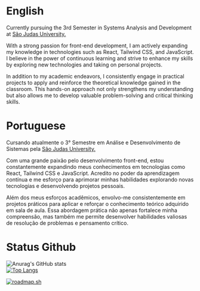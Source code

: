 # English
Currently pursuing the 3rd Semester in Systems Analysis and Development at <a href="https://www.usjt.br"> São Judas University.<a/>

With a strong passion for front-end development, I am actively expanding my knowledge in technologies such as React, Tailwind CSS, and JavaScript. I believe in the power of continuous learning and strive to enhance my skills by exploring new technologies and taking on personal projects.

In addition to my academic endeavors, I consistently engage in practical projects to apply and reinforce the theoretical knowledge gained in the classroom. This hands-on approach not only strengthens my understanding but also allows me to develop valuable problem-solving and critical thinking skills.

# Portuguese
Cursando atualmente o 3° Semestre em Análise e Desenvolvimento de Sistemas pela <a href="https://www.usjt.br"> São Judas University.<a/>

Com uma grande paixão pelo desenvolvimento front-end, estou constantemente expandindo meus conhecimentos em tecnologias como React, Tailwind CSS e JavaScript. Acredito no poder da aprendizagem contínua e me esforço para aprimorar minhas habilidades explorando novas tecnologias e desenvolvendo projetos pessoais.

Além dos meus esforços acadêmicos, envolvo-me consistentemente em projetos práticos para aplicar e reforçar o conhecimento teórico adquirido em sala de aula. Essa abordagem prática não apenas fortalece minha compreensão, mas também me permite desenvolver habilidades valiosas de resolução de problemas e pensamento crítico.

# Status Github
<span style="display: flex;">![Anurag's GitHub stats](https://github-readme-stats.vercel.app/api?username=KazuoMurakami&show_icons=true&theme=radical)
[![Top Langs](https://github-readme-stats.vercel.app/api/top-langs/?username=KazuoMurakami&layout=compact)](https://github.com/KazuoMurakami/github-readme-stats)<span/>


[![roadmap.sh](https://api.roadmap.sh/v1-badge/tall/64ac28e614678473bb5f57b5?variant=dark)](https://roadmap.sh)
